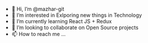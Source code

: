 - 👋 Hi, I’m @mazhar-git
- 👀 I’m interested in Exlporing new things in Technology
- 🌱 I’m currently learning React JS + Redux 
- 💞️ I’m looking to collaborate on Open Source projects
- 📫 How to reach me ...

<!---
mazhar-git/mazhar-git is a ✨ special ✨ repository because its `README.md` (this file) appears on your GitHub profile.
You can click the Preview link to take a look at your changes.
--->
